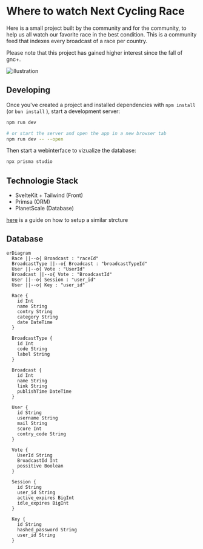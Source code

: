 # Where to watch Next Cycling Race

Here is a small project built by the community and for the community, to help us all watch our favorite race in the best condition. This is a community feed that indexes every broadcast of a race per country.

Please note that this project has gained higher interest since the fall of gnc+.

![illustration](https://github.com/where-to-watch-NCR/web/assets/37497007/1a199556-8006-4279-81ea-1fc909096a89)



## Developing

Once you've created a project and installed dependencies with `npm install` (or `bun install` ), start a development server:

```bash
npm run dev

# or start the server and open the app in a new browser tab
npm run dev -- --open
```

Then start a webinterface to vizualize the database:

```bash
npx prisma studio 
```

## Technologie Stack

- SvelteKit + Tailwind (Front)
- Primsa (ORM)
- PlanetScale (Database)

[here](https://www.scott.is/writing/about/building-a-microblog-with-svelte-planetscale-and-prisma) is a guide on how to setup a similar strcture

## Database

```mermaid
erDiagram
  Race ||--o{ Broadcast : "raceId"
  BroadcastType ||--o{ Broadcast : "broadcastTypeId"
  User ||--o{ Vote : "UserId"
  Broadcast ||--o{ Vote : "BroadcastId"
  User ||--o{ Session : "user_id"
  User ||--o{ Key : "user_id"

  Race {
    id Int
    name String
    contry String
    category String
    date DateTime
  }

  BroadcastType {
    id Int
    code String
    label String
  }

  Broadcast {
    id Int
    name String
    link String
    publishTime DateTime
  }

  User {
    id String
    username String
    mail String
    score Int
    contry_code String
  }

  Vote {
    UserId String
    BroadcastId Int
    possitive Boolean
  }

  Session {
    id String
    user_id String
    active_expires BigInt
    idle_expires BigInt
  }

  Key {
    id String
    hashed_password String
    user_id String
  }


```
